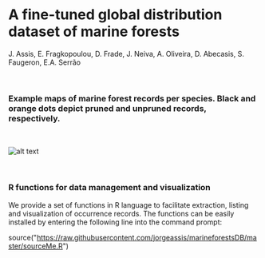 # A fine-tuned global distribution dataset of marine forests

J. Assis, E. Fragkopoulou, D. Frade, J. Neiva, A. Oliveira, D. Abecasis, S. Faugeron, E.A. Serrão

<br>

### Example maps of marine forest records per species. Black and orange dots depict pruned and unpruned records, respectively.

<br>

![alt text](https://github.com/jorgeassis/marineforestsDB/raw/master/Data/exampleMaps/AlismatalesCymodoceaceaeAmphibolisantarctica.png)


<br>

### R functions for data management and visualization

We provide a set of functions in R language to facilitate extraction, listing and visualization of occurrence records. The functions can be easily installed by entering the following line into the command prompt:

source("https://raw.githubusercontent.com/jorgeassis/marineforestsDB/master/sourceMe.R")

